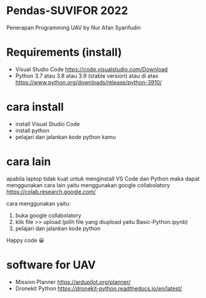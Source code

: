 # Pendas-SUVIFOR 2022

Penerapan Programming UAV
by Nur Afan Syarifudin

# Requirements (install)

- Visual Studio Code https://code.visualstudio.com/Download
- Python 3.7 atau 3.8 atau 3.9 (stable version) atau di atas https://www.python.org/downloads/release/python-3910/

# cara install

- install Visual Studio Code
- install python
- pelajari dan jalankan kode python kamu

# cara lain

apabila laptop tidak kuat untuk menginstall VS Code dan Python maka dapat menggunakan cara lain yaitu menggunakan google collabolatory
https://colab.research.google.com/

cara menggunakan yaitu:

1. buka google collabolatory
2. klik file >> upload (pilih file yang diupload yaitu Basic-Python.ipynb)
3. pelajari dan jalankan kode python

Happy code 😀

# software for UAV

- Mission Planner https://ardupilot.org/planner/
- Dronekit Python https://dronekit-python.readthedocs.io/en/latest/

